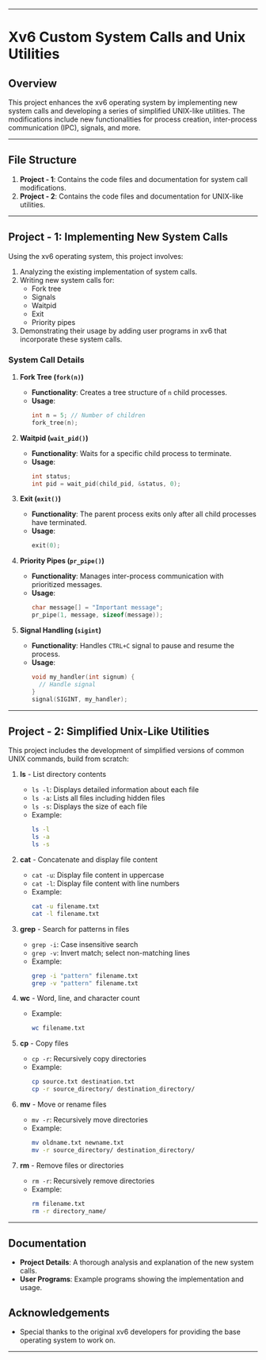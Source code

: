 
---

# Xv6 Custom System Calls and Unix Utilities

## Overview
This project enhances the xv6 operating system by implementing new system calls and developing a series of simplified UNIX-like utilities. The modifications include new functionalities for process creation, inter-process communication (IPC), signals, and more.

---

## File Structure
1. **Project - 1**: Contains the code files and documentation for system call modifications.
2. **Project - 2**: Contains the code files and documentation for UNIX-like utilities.

---

## Project - 1: Implementing New System Calls
Using the xv6 operating system, this project involves:
1. Analyzing the existing implementation of system calls.
2. Writing new system calls for:
   - Fork tree
   - Signals
   - Waitpid
   - Exit
   - Priority pipes
3. Demonstrating their usage by adding user programs in xv6 that incorporate these system calls.

### System Call Details
1. **Fork Tree (`fork(n)`)**
   - **Functionality**: Creates a tree structure of `n` child processes.
   - **Usage**:
     ```c
     int n = 5; // Number of children
     fork_tree(n);
     ```

2. **Waitpid (`wait_pid()`)**
   - **Functionality**: Waits for a specific child process to terminate.
   - **Usage**:
     ```c
     int status;
     int pid = wait_pid(child_pid, &status, 0);
     ```

3. **Exit (`exit()`)**
   - **Functionality**: The parent process exits only after all child processes have terminated.
   - **Usage**:
     ```c
     exit(0);
     ```

4. **Priority Pipes (`pr_pipe()`)**
   - **Functionality**: Manages inter-process communication with prioritized messages.
   - **Usage**:
     ```c
     char message[] = "Important message";
     pr_pipe(1, message, sizeof(message));
     ```

5. **Signal Handling (`sigint`)**
   - **Functionality**: Handles `CTRL+C` signal to pause and resume the process.
   - **Usage**:
     ```c
     void my_handler(int signum) {
       // Handle signal
     }
     signal(SIGINT, my_handler);
     ```


---

## Project - 2: Simplified Unix-Like Utilities
This project includes the development of simplified versions of common UNIX commands, build from scratch:

1. **ls** - List directory contents
   - `ls -l`: Displays detailed information about each file
   - `ls -a`: Lists all files including hidden files
   - `ls -s`: Displays the size of each file
   - Example:
     ```sh
     ls -l
     ls -a
     ls -s
     ```

2. **cat** - Concatenate and display file content
   - `cat -u`: Display file content in uppercase
   - `cat -l`: Display file content with line numbers
   - Example:
     ```sh
     cat -u filename.txt
     cat -l filename.txt
     ```

3. **grep** - Search for patterns in files
   - `grep -i`: Case insensitive search
   - `grep -v`: Invert match; select non-matching lines
   - Example:
     ```sh
     grep -i "pattern" filename.txt
     grep -v "pattern" filename.txt
     ```

4. **wc** - Word, line, and character count
   - Example:
     ```sh
     wc filename.txt
     ```

5. **cp** - Copy files
   - `cp -r`: Recursively copy directories
   - Example:
     ```sh
     cp source.txt destination.txt
     cp -r source_directory/ destination_directory/
     ```

6. **mv** - Move or rename files
   - `mv -r`: Recursively move directories
   - Example:
     ```sh
     mv oldname.txt newname.txt
     mv -r source_directory/ destination_directory/
     ```

7. **rm** - Remove files or directories
   - `rm -r`: Recursively remove directories
   - Example:
     ```sh
     rm filename.txt
     rm -r directory_name/
     ```

---

## Documentation
- **Project Details**: A thorough analysis and explanation of the new system calls.
- **User Programs**: Example programs showing the implementation and usage.

## Acknowledgements
- Special thanks to the original xv6 developers for providing the base operating system to work on.

---

